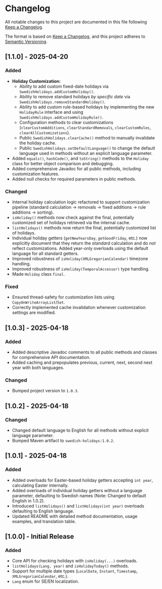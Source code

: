 # Changelog

All notable changes to this project are documented in this file following [Keep a Changelog](https://keepachangelog.com/en/1.0.0/).

The format is based on [Keep a Changelog](https://keepachangelog.com/en/1.0.0/),
and this project adheres to [Semantic Versioning](https://semver.org/spec/v2.0.0.html).

## [1.1.0] - 2025-04-20

### Added

-   **Holiday Customization:**
    -   Ability to add custom fixed-date holidays via `SwedishHolidays.addCustomHoliday()`.
    -   Ability to remove standard holidays *by specific date* via `SwedishHolidays.removeStandardHoliday()`.
    -   Ability to add custom rule-based holidays by implementing the new `HolidayRule` interface and using `SwedishHolidays.addCustomHolidayRule()`.
    -   Configuration methods to clear customizations (`clearCustomAdditions`, `clearStandardRemovals`, `clearCustomRules`, `clearAllCustomizations`).
    -   Public `SwedishHolidays.clearCache()` method to manually invalidate the holiday cache.
    -   Public `SwedishHolidays.setDefaultLanguage()` to change the default language used in methods without an explicit language parameter.
-   Added `equals()`, `hashCode()`, and `toString()` methods to the `Holiday` class for better object comparison and debugging.
-   Added comprehensive Javadoc for all public methods, including customization features.
-   Added null checks for required parameters in public methods.

### Changed

-   Internal holiday calculation logic refactored to support customization pipeline (standard calculation -> removals -> fixed additions -> rule additions -> sorting).
-   `isHoliday()` methods now check against the final, potentially customized set of holidays retrieved via the internal cache.
-   `listHolidays()` methods now return the final, potentially customized list of holidays.
-   Individual holiday getters (`getNewYearsDay`, `getGoodFriday`, etc.) now explicitly document that they return the *standard* calculation and do *not* reflect customizations. Added year-only overloads using the default language for all standard getters.
-   Improved robustness of `isHoliday(XMLGregorianCalendar)` timezone handling.
-   Improved robustness of `isHoliday(TemporalAccessor)` type handling.
-   Made `Holiday` class `final`.

### Fixed

-   Ensured thread-safety for customization lists using `CopyOnWriteArrayList`/`Set`.
-   Correctly implemented cache invalidation whenever customization settings are modified.

## [1.0.3] - 2025-04-18

### Added

-   Added descriptive Javadoc comments to all public methods and classes for comprehensive API documentation.
-   Added caching and prepopulates previous, current, next, second next year with both languages.

### Changed

-   Bumped project version to `1.0.3`.

## [1.0.2] - 2025-04-18

### Changed

-   Changed default language to English for all methods without explicit language parameter.
-   Bumped Maven artifact to `swedish-holidays:1.0.2`.

## [1.0.1] - 2025-04-18

### Added

-   Added overloads for Easter-based holiday getters accepting `int year`, calculating Easter internally.
-   Added overloads of individual holiday getters without a language parameter, defaulting to Swedish names (Note: Changed to default English in 1.0.2).
-   Introduced `listHolidays()` and `listHolidays(int year)` overloads defaulting to English language.
-   Updated README with detailed method documentation, usage examples, and translation table.

## [1.0.0] - Initial Release

### Added

-   Core API for checking holidays with `isHoliday(...)` overloads.
-   `listHolidays(Lang, year)` and `isHolidayToday()` methods.
-   Support for multiple date types (`LocalDate`, `Instant`, `Timestamp`, `XMLGregorianCalendar`, etc.).
-   `Lang` enum for SE/EN localization.